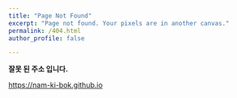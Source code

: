 ```yaml
---
title: "Page Not Found"
excerpt: "Page not found. Your pixels are in another canvas."
permalink: /404.html
author_profile: false

---
```


<script>
  var GOOG_FIXURL_LANG = 'en';
  var GOOG_FIXURL_SITE = '{{ site.url }}'
</script>
<script src="https://linkhelp.clients.google.com/tbproxy/lh/wm/fixurl.js">
</script>
**잘못 된 주소 입니다.**  

<a href="https://nam-ki-bok.github.io/" style="color:#0FA678">https://nam-ki-bok.github.io</a>